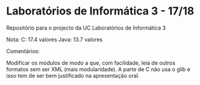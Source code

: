 # Laboratórios de Informática 3 - 17/18

Repositório para o projecto da UC Laboratórios de Informática 3

Nota:
C: 17.4 valores
Java: 13.7 valores

Comentários:

Modificar os módulos de modo a que, com facilidade, leia de outros formatos sem ser XML (mais modularidade). A parte de C não usa o glib e isso tem de ser bem justificado na apresentação oral.
